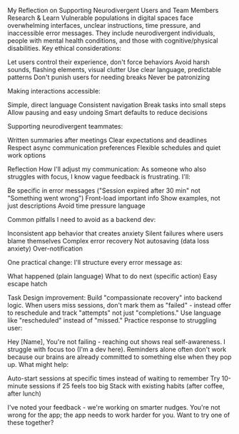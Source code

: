My Reflection on Supporting Neurodivergent Users and Team Members
 Research & Learn
Vulnerable populations in digital spaces face overwhelming interfaces, unclear instructions, time pressure, and inaccessible error messages. They include neurodivergent individuals, people with mental health conditions, and those with cognitive/physical disabilities.
Key ethical considerations:

Let users control their experience, don't force behaviors
Avoid harsh sounds, flashing elements, visual clutter
Use clear language, predictable patterns
Don't punish users for needing breaks
Never be patronizing

Making interactions accessible:

Simple, direct language
Consistent navigation
Break tasks into small steps
Allow pausing and easy undoing
Smart defaults to reduce decisions

Supporting neurodivergent teammates:

Written summaries after meetings
Clear expectations and deadlines
Respect async communication preferences
Flexible schedules and quiet work options

 Reflection
How I'll adjust my communication:
As someone who also struggles with focus, I know vague feedback is frustrating. I'll:

Be specific in error messages ("Session expired after 30 min" not "Something went wrong")
Front-load important info
Show examples, not just descriptions
Avoid time pressure language

Common pitfalls I need to avoid as a backend dev:

Inconsistent app behavior that creates anxiety
Silent failures where users blame themselves
Complex error recovery
Not autosaving (data loss anxiety)
Over-notification

One practical change:
I'll structure every error message as:

What happened (plain language)
What to do next (specific action)
Easy escape hatch

 Task
Design improvement: Build "compassionate recovery" into backend logic. When users miss sessions, don't mark them as "failed" - instead offer to reschedule and track "attempts" not just "completions." Use language like "rescheduled" instead of "missed."
Practice response to struggling user:

Hey [Name],
You're not failing - reaching out shows real self-awareness.
I struggle with focus too (I'm a dev here). Reminders alone often don't work because our brains are already committed to something else when they pop up.
What might help:

Auto-start sessions at specific times instead of waiting to remember
Try 10-minute sessions if 25 feels too big
Stack with existing habits (after coffee, after lunch)

I've noted your feedback - we're working on smarter nudges. You're not wrong for the app; the app needs to work harder for you.
Want to try one of these together?